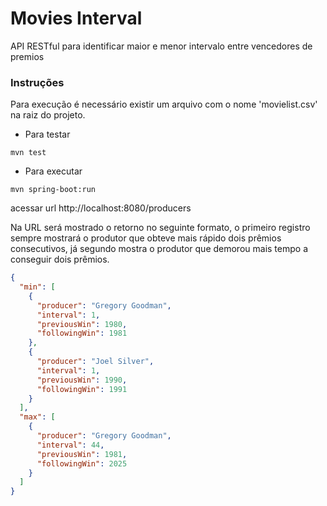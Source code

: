 # Movies Interval
API RESTful para identificar maior e menor intervalo entre vencedores de premios

### Instruções

Para execução é necessário existir um arquivo com o nome 'movielist.csv' na raiz do projeto.

* Para testar

```
mvn test
```

* Para executar

```
mvn spring-boot:run
```

acessar url http://localhost:8080/producers

Na URL será mostrado o retorno no seguinte formato, o primeiro registro sempre mostrará o produtor que obteve mais rápido dois prêmios consecutivos, já segundo mostra o produtor que demorou mais tempo a conseguir dois prêmios.

```json
{
  "min": [
    {
      "producer": "Gregory Goodman",
      "interval": 1,
      "previousWin": 1980,
      "followingWin": 1981
    },
    {
      "producer": "Joel Silver",
      "interval": 1,
      "previousWin": 1990,
      "followingWin": 1991
    }
  ],
  "max": [
    {
      "producer": "Gregory Goodman",
      "interval": 44,
      "previousWin": 1981,
      "followingWin": 2025
    }
  ]
}
```
